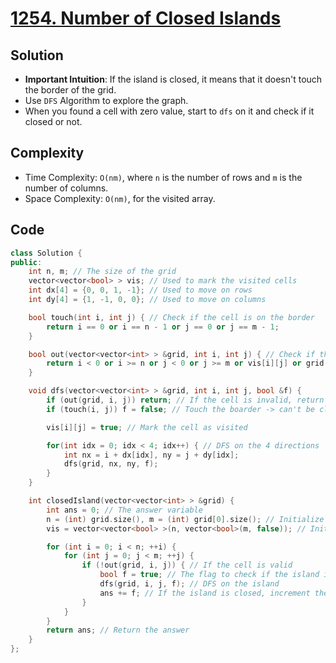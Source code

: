 # [1254. Number of Closed Islands](https://leetcode.com/problems/number-of-closed-islands/)

## Solution
- **Important Intuition**: If the island is closed, it means that it doesn't touch the border of the grid.
- Use `DFS` Algorithm to explore the graph.
- When you found a cell with zero value, start to `dfs` on it and check if it closed or not.
## Complexity
- Time Complexity: `O(nm)`, where `n` is the number of rows and `m` is the number of columns.
- Space Complexity: `O(nm)`, for the visited array.
## Code
```cpp
class Solution {
public:
    int n, m; // The size of the grid
    vector<vector<bool> > vis; // Used to mark the visited cells
    int dx[4] = {0, 0, 1, -1}; // Used to move on rows
    int dy[4] = {1, -1, 0, 0}; // Used to move on columns

    bool touch(int i, int j) { // Check if the cell is on the border
        return i == 0 or i == n - 1 or j == 0 or j == m - 1;
    }

    bool out(vector<vector<int> > &grid, int i, int j) { // Check if the cell is invalid
        return i < 0 or i >= n or j < 0 or j >= m or vis[i][j] or grid[i][j];
    }

    void dfs(vector<vector<int> > &grid, int i, int j, bool &f) {
        if (out(grid, i, j)) return; // If the cell is invalid, return
        if (touch(i, j)) f = false; // Touch the boarder -> can't be closed

        vis[i][j] = true; // Mark the cell as visited

        for(int idx = 0; idx < 4; idx++) { // DFS on the 4 directions
            int nx = i + dx[idx], ny = j + dy[idx];
            dfs(grid, nx, ny, f);
        }
    }

    int closedIsland(vector<vector<int> > &grid) {
        int ans = 0; // The answer variable
        n = (int) grid.size(), m = (int) grid[0].size(); // Initialize the size of the grid
        vis = vector<vector<bool> >(n, vector<bool>(m, false)); // Initialize the visited array with false

        for (int i = 0; i < n; ++i) {
            for (int j = 0; j < m; ++j) {
                if (!out(grid, i, j)) { // If the cell is valid
                    bool f = true; // The flag to check if the island is closed
                    dfs(grid, i, j, f); // DFS on the island
                    ans += f; // If the island is closed, increment the answer
                }
            }
        }
        return ans; // Return the answer
    }
};
```